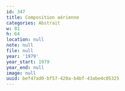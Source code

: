 ```yaml
---
id: 347
title: Composition aérienne
categories: Abstrait
w: 81
h: 64
location: null
note: null
file: null
year: '1979'
year_start: 1979
year_end: null
image: null
uuid: bef47ad0-bf57-420a-b4bf-43abe4c05325
---
```


